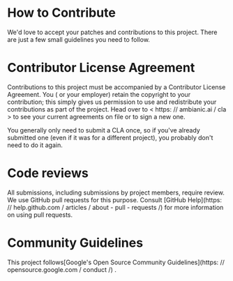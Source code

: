 # How to Contribute

We'd love to accept your patches and contributions to this project. There are
just a few small guidelines you need to follow.

# Contributor License Agreement

Contributions to this project must be accompanied by a Contributor License
Agreement. You ( or your employer) retain the copyright to your contribution;
this simply gives us permission to use and redistribute your contributions as
part of the project. Head over to < https: // ambianic.ai / cla > to see
your current agreements on file or to sign a new one.

You generally only need to submit a CLA once, so if you've already submitted one
(even if it was for a different project), you probably don't need to do it
again.

# Code reviews

All submissions, including submissions by project members, require review. We
use GitHub pull requests for this purpose. Consult
[GitHub Help](https: // help.github.com / articles / about - pull - requests /) for more
information on using pull requests.

# Community Guidelines

This project follows[Google's Open Source Community
                     Guidelines](https: // opensource.google.com / conduct /) .
